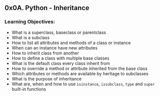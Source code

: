 ## 0x0A. Python - Inheritance

### Learning Objectives:

- What is a superclass, baseclass or parentclass  
- What is a subclass  
- How to list all attributes and methods of a class or instance  
- When can an instance have new attributes  
- How to inherit class from another  
- How to define a class with multiple base classes  
- What is the default class every class inherit from  
- How to override a method or attribute inherited from the base class  
- Which attributes or methods are available by heritage to subclasses  
- What is the purpose of inheritance  
- What are, when and how to use `isinstance`, `issubclass`, `type` and `super` built-in functions  
